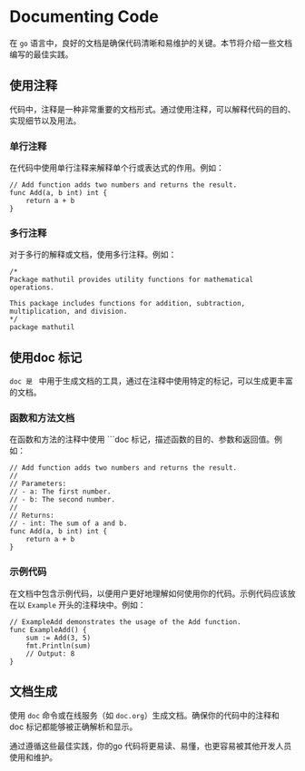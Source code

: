 # Documenting Code

在 `go` 语言中，良好的文档是确保代码清晰和易维护的关键。本节将介绍一些文档编写的最佳实践。

## 使用注释

代码中，注释是一种非常重要的文档形式。通过使用注释，可以解释代码的目的、实现细节以及用法。

### 单行注释

在代码中使用单行注释来解释单个行或表达式的作用。例如：

    // Add function adds two numbers and returns the result.
    func Add(a, b int) int {
        return a + b
    }

### 多行注释

对于多行的解释或文档，使用多行注释。例如：

    /*
    Package mathutil provides utility functions for mathematical operations.

    This package includes functions for addition, subtraction, multiplication, and division.
    */
    package mathutil

## 使用doc 标记

```doc 是 ``` 中用于生成文档的工具，通过在注释中使用特定的标记，可以生成更丰富的文档。

### 函数和方法文档

在函数和方法的注释中使用 ```doc 标记，描述函数的目的、参数和返回值。例如：

    // Add function adds two numbers and returns the result.
    //
    // Parameters:
    // - a: The first number.
    // - b: The second number.
    //
    // Returns:
    // - int: The sum of a and b.
    func Add(a, b int) int {
        return a + b
    }

### 示例代码

在文档中包含示例代码，以便用户更好地理解如何使用你的代码。示例代码应该放在以 `Example` 开头的注释块中。例如：

    // ExampleAdd demonstrates the usage of the Add function.
    func ExampleAdd() {
        sum := Add(3, 5)
        fmt.Println(sum)
        // Output: 8
    }

## 文档生成

使用 `doc` 命令或在线服务（如 `doc.org`）生成文档。确保你的代码中的注释和 doc 标记都能够被正确解析和显示。

通过遵循这些最佳实践，你的go 代码将更易读、易懂，也更容易被其他开发人员使用和维护。
